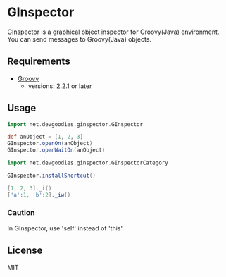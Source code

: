 GInspector
==========

GInspector is a graphical object inspector for Groovy(Java) environment.
You can send messages to Groovy(Java) objects.

## Requirements

* [Groovy](http://groovy.codehaus.org/)
  - versions: 2.2.1 or later


## Usage
```groovy
import net.devgoodies.ginspector.GInspector

def anObject = [1, 2, 3]
GInspector.openOn(anObject)
GInspector.openWaitOn(anObject)
```

```groovy
import net.devgoodies.ginspector.GInspectorCategory

GInspector.installShortcut()

[1, 2, 3]._i()
['a':1, 'b':2]._iw()
```

### Caution
In GInspector, use 'self' instead of 'this'.



## License
MIT

